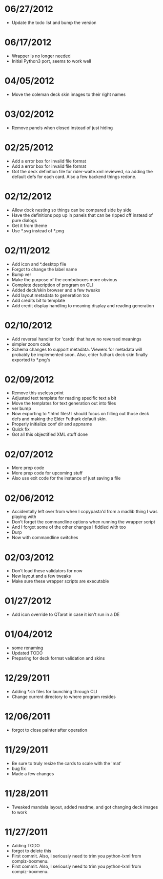 06/27/2012
====
* Update the todo list and bump the version

06/17/2012
====
* Wrapper is no longer needed
* Initial Python3 port, seems to work well

04/05/2012
====
* Move the coleman deck skin images to their right names

03/02/2012
====
* Remove panels when closed instead of just hiding

02/25/2012
====
* Add a error box for invalid file format
* Add a error box for invalid file format
* Got the deck definition file for rider-waite.xml reviewed, so adding the default defs for each card. Also a few backend things redone.

02/12/2012
====
* Allow dock nesting so things can be compared side by side
* Have the definitions pop up in panels that can be ripped off instead of pure dialogs
* Get it from theme
* Use *.svg instead of *.png

02/11/2012
====
* Add icon and *.desktop file
* Forgot to change the label name
* Bump ver
* Make the purpose of the comboboxes more obvious
* Complete description of program on CLI
* Added deck/skin browser and a few tweaks
* Add layout metadata to generation too
* Add credits bit to template
* Add credit display handling to meaning display and reading generation

02/10/2012
====
* Add reversal handler for 'cards' that have no reversed meanings
* simpler zoom code
* Schema changes to support metadata. Viewers for metadata will probably be implemented soon. Also, elder futhark deck skin finally exported to *.png's

02/09/2012
====
* Remove this useless print
* Adjusted text template for reading specific text a bit
* Move the templates for text generation out into files
* ver bump
* Now exporting to *.html files! I should focus on filling out those deck defs and making the Elder Futhark default skin.
* Properly initialize conf dir and appname
* Quick fix
* Got all this objectified XML stuff done

02/07/2012
====
* More prep code
* More prep code for upcoming stuff
* Also use exit code for the instance of just saving a file

02/06/2012
====
* Accidentally left over from when I copypasta'd from a madlib thing I was playing with
* Don't forget the commandline options when running the wrapper script
* And I forgot some of the other changes I fiddled with too
* Durp
* Now with commandline switches

02/03/2012
====
* Don't load these validators for now
* New layout and a few tweaks
* Make sure these wrapper scripts are executable

01/27/2012
====
* Add icon override to QTarot in case it isn't run in a DE

01/04/2012
====
* some renaming
* Updated TODO
* Preparing for deck format validation and skins

12/29/2011
====
* Adding *.sh files for launching through CLI
* Change current directory to where program resides

12/06/2011
====
* forgot to close painter after operation

11/29/2011
====
* Be sure to truly resize the cards to scale with the 'mat'
* bug fix
* Made a few changes

11/28/2011
====
* Tweaked mandala layout, added readme, and got changing deck images to work

11/27/2011
====
* Adding TODO
* forgot to delete this
* First commit. Also, I seriously need to trim you python-lxml from compiz-boxmenu.
* First commit. Also, I seriously need to trim you python-lxml from compiz-boxmenu.

